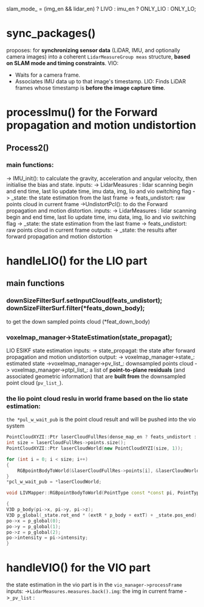 slam_mode_ = (img_en && lidar_en) ? LIVO : imu_en ? ONLY_LIO : ONLY_LO;
# sync_packages()
proposes: for **synchronizing sensor data** (LiDAR, IMU, and optionally camera images) into a coherent `LidarMeasureGroup meas` structure, **based on SLAM mode and timing constraints**.
VIO:
- Waits for a camera frame.
- Associates IMU data up to that image's timestamp.
LIO:
Finds LiDAR frames whose timestamp is **before the image capture time**.
# processImu() for the Forward propagation and motion undistortion
## Process2()
### main functions:
-> IMU_init(): to calculate the gravity, acceleration and angular velocity, then initialise the bias and state.
	inputs: 
	-> LidarMeasures : lidar scanning begin and end time, last lio update time, imu data, img, lio and vio switching flag
	-> \_state: the state estimation from the last frame 
	-> feats\_undistort: raw points cloud in current frame
->UndistortPcl(): to do the Forward propagation and motion distortion. 
	inputs: 
		-> LidarMeasures : lidar scanning begin and end time, last lio update time, imu data, img, lio and vio switching flag
		-> \_state: the state estimation from the last frame 
		-> feats\_undistort: raw points cloud in current frame
	outputs:
		-> \_state: the results after forward propagation and motion distortion

# handleLIO() for the LIO part
## main functions
### downSizeFilterSurf.setInputCloud(feats_undistort); downSizeFilterSurf.filter(\*feats_down_body);
to get the down sampled points cloud (\*feat_down_body)
### voxelmap_manager->StateEstimation(state_propagat);
LIO ESIKF state estimation
inputs:
	-> state_propagat: the state after forward propagation and motion undistortion
output:
	-> voxelmap_manager->state_: estimated state
	->voxelmap_manager->pv_list_: downsampled points cloud
	-> voxelmap_manager->ptpl_list_: a list of **point-to-plane residuals** (and associated geometric information) that are **built from** the downsampled point cloud (`pv_list_`).

### the lio point cloud reslu in world frame based on the lio state estimation:
`the *pul_w_wait_pub` is the point cloud result and will be pushed into the vio system

```cpp
PointCloudXYZI::Ptr laserCloudFullRes(dense_map_en ? feats_undistort : feats_down_body);
int size = laserCloudFullRes->points.size();
PointCloudXYZI::Ptr laserCloudWorld(new PointCloudXYZI(size, 1));

for (int i = 0; i < size; i++)
{
	RGBpointBodyToWorld(&laserCloudFullRes->points[i], &laserCloudWorld->points[i]);
}
*pcl_w_wait_pub = *laserCloudWorld;

void LIVMapper::RGBpointBodyToWorld(PointType const *const pi, PointType *const po)

{
V3D p_body(pi->x, pi->y, pi->z);
V3D p_global(_state.rot_end * (extR * p_body + extT) + _state.pos_end);
po->x = p_global(0);
po->y = p_global(1);
po->z = p_global(2);
po->intensity = pi->intensity;
}
```

# handleVIO() for the VIO part

the state estimation in the vio part is in the `vio_manager->processFrame`
inputs:
	->`LidarMeasures.measures.back().img`: the img in current frame
	->`_pv_list` : 
